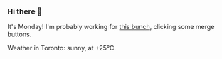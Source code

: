 ### Hi there :wave:

It's Monday! I'm probably working for [this bunch](https://github.com/kohofinancial), clicking some merge buttons.

Weather in Toronto: sunny, at +25°C.
